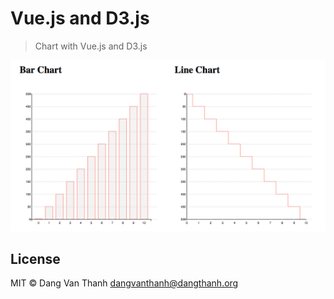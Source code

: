 # Vue.js and D3.js

> Chart with Vue.js and D3.js

![](screenshot.png)

## License

MIT © Dang Van Thanh <dangvanthanh@dangthanh.org>
